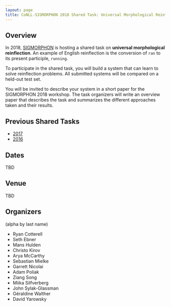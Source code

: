 ```yaml
---
layout: page
title: CoNLL-SIGMORPHON 2018 Shared Task: Universal Morphological Reinflection
---
```


## Overview

In 2018, [SIGMORPHON](https://sigmorphon.github.io/) is hosting a 
shared task on __universal morphological reinflection__. An example 
of English reinflection is the conversion of `ran` to its present 
participle, `running`.

To participate in the shared task, you will build a system that can
learn to solve reinflection problems.  All submitted systems will be 
compared on a held-out test set.

You will be invited to describe your system in a short paper for
the SIGMORPHON 2018 workshop.  The task organizers will write an
overview paper that describes the task and summarizes the different
approaches taken and their results.
  
## Previous Shared Tasks

- [2017](https://sites.google.com/view/conll-sigmorphon2017)
- [2016](http://ryancotterell.github.io/sigmorphon2016/)

## Dates

TBD

## Venue

TBD

## Organizers

(alpha by last name)

- Ryan Cotterell
- Seth Ebner
- Mans Hulden
- Christo Kirov
- Arya McCarthy
- Sebastian Mielke
- Garrett Nicolai
- Adam Poliak
- Ziang Song
- Miika Silfverberg
- John Sylak-Glassman
- Géraldine Walther
- David Yarowsky
